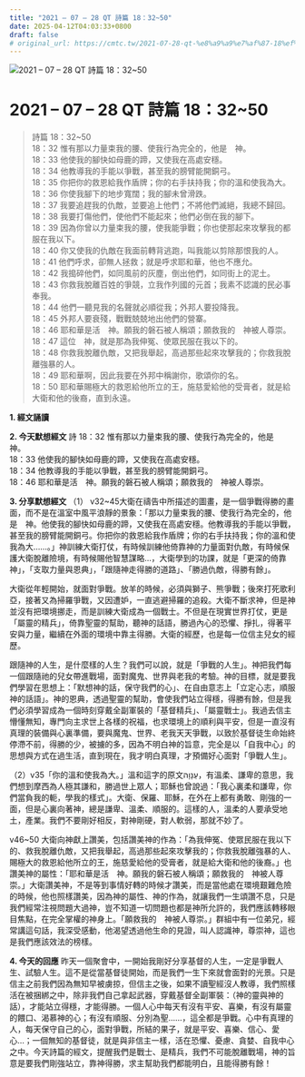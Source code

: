 ```yaml
---
title: "2021 – 07 – 28 QT 詩篇 18：32~50"
date: 2025-04-12T04:03:33+0800
draft: false
# original_url: https://cmtc.tw/2021-07-28-qt-%e8%a9%a9%e7%af%87-18%ef%bc%9a3250
---
```


![2021 – 07 – 28 QT 詩篇 18：32\~50](/images/qt.jpg   "2021 – 07 – 28 QT 詩篇 18：32\~50")

# 2021 – 07 – 28 QT 詩篇 18：32\~50

> 詩篇 18：32\~50  
> 18：32 惟有那以力量束我的腰、使我行為完全的，他是　神。  
> 18：33 他使我的腳快如母鹿的蹄，又使我在高處安穩。  
> 18：34 他教導我的手能以爭戰，甚至我的膀臂能開銅弓。  
> 18：35 你把你的救恩給我作盾牌；你的右手扶持我；你的溫和使我為大。  
> 18：36 你使我腳下的地步寬闊；我的腳未曾滑跌。  
> 18：37 我要追趕我的仇敵，並要追上他們；不將他們滅絕，我總不歸回。  
> 18：38 我要打傷他們，使他們不能起來；他們必倒在我的腳下。  
> 18：39 因為你曾以力量束我的腰，使我能爭戰；你也使那起來攻擊我的都服在我以下。  
> 18：40 你又使我的仇敵在我面前轉背逃跑，叫我能以剪除那恨我的人。  
> 18：41 他們呼求，卻無人拯救；就是呼求耶和華，他也不應允。  
> 18：42 我搗碎他們，如同風前的灰塵，倒出他們，如同街上的泥土。  
> 18：43 你救我脫離百姓的爭競，立我作列國的元首；我素不認識的民必事奉我。  
> 18：44 他們一聽見我的名聲就必順從我；外邦人要投降我。  
> 18：45 外邦人要衰殘，戰戰兢兢地出他們的營寨。  
> 18：46 耶和華是活　神。願我的磐石被人稱頌；願救我的　神被人尊崇。  
> 18：47 這位　神，就是那為我伸冤、使眾民服在我以下的。  
> 18：48 你救我脫離仇敵，又把我舉起，高過那些起來攻擊我的；你救我脫離強暴的人。  
> 18：49 耶和華啊，因此我要在外邦中稱謝你，歌頌你的名。  
> 18：50 耶和華賜極大的救恩給他所立的王，施慈愛給他的受膏者，就是給大衛和他的後裔，直到永遠。

**1. 經文誦讀**

**2.  今天默想經文**
詩 18：32 惟有那以力量束我的腰、使我行為完全的，他是　神。  
18：33 他使我的腳快如母鹿的蹄，又使我在高處安穩。  
18：34 他教導我的手能以爭戰，甚至我的膀臂能開銅弓。  
18：46 耶和華是活　神。願我的磐石被人稱頌；願救我的　神被人尊崇。

**3. 分享默想經文**
（1） v32\~45大衛在禱告中所描述的圖畫，是一個爭戰得勝的畫面，而不是在溫室中風平浪靜的景象：「那以力量束我的腰、使我行為完全的，他是　神。他使我的腳快如母鹿的蹄，又使我在高處安穩。他教導我的手能以爭戰，甚至我的膀臂能開銅弓。你把你的救恩給我作盾牌；你的右手扶持我；你的溫和使我為大……。」神訓練大衛打仗，有時候訓練他倚靠神的力量面對仇敵，有時候保護大衛脫離險境，有時候賜他智慧謀略…，大衛學到的功課，就是「更深的倚靠神」，「支取力量與恩典」，「跟隨神走得勝的道路」、「勝過仇敵，得勝有餘」。

大衛從年輕開始，就面對爭戰。放羊的時候，必須與獅子、熊爭戰；後來打死歌利亞，接著又為掃羅爭戰，又因遭妒，一直逃避掃羅的追殺。大衛不斷求神，但是神並沒有把環境挪走，而是訓練大衛成為一個戰士。不但是在現實世界打仗，更是「屬靈的精兵」，倚靠聖靈的幫助，聽神的話語，勝過內心的恐懼、掙扎，得著平安與力量，繼續在外面的環境中靠主得勝。大衛的經歷，也是每一位信主兒女的經歷。

跟隨神的人生，是什麼樣的人生？我們可以說，就是「爭戰的人生」。神把我們每一個跟隨祂的兒女帶進戰場，面對魔鬼、世界與老我的考驗。神的目標，就是要我們學習在思想上：「默想神的話，保守我們的心」、在自由意志上「立定心志，順服神的話語」。神的恩典，透過聖靈的幫助，會使我們站立得穩，得勝有餘，但是我們必須學習成為一個時刻穿戴全副軍裝的「基督精兵」、「屬靈戰士」。我過去信主懵懂無知，專門向主求世上各樣的祝福，也求環境上的順利與平安，但是一直沒有真理的裝備與心裏準備，要與魔鬼、世界、老我天天爭戰，以致於基督徒生命始終停滯不前，得勝的少，被擄的多，因為不明白神的旨意，完全是以「自我中心」的思想與方式在過生活，直到現在，我才明白真理，才預備好心面對「爭戰人生」。

（2）v35「你的溫和使我為大。」溫和這字的原文עַנָוָה，有溫柔、謙卑的意思，我們想到摩西為人極其謙和，勝過世上眾人；耶穌也曾說過：「我心裏柔和謙卑，你們當負我的軛，學我的樣式」。大衛、保羅、耶穌，在外在上都有勇敢、剛強的一面，但是心裏向著神，總是謙卑、溫柔、順服的。這樣的人，溫柔的人要承受地土，產業。我們不要剛好相反，對神剛硬，對人軟弱，那就不妙了。

v46\~50 大衛向神獻上讚美，包括讚美神的作為：「為我伸冤、使眾民服在我以下的、救我脫離仇敵，又把我舉起，高過那些起來攻擊我的；你救我脫離強暴的人、賜極大的救恩給他所立的王，施慈愛給他的受膏者，就是給大衛和他的後裔。」也讚美神的屬性：「耶和華是活　神。願我的磐石被人稱頌；願救我的　神被人尊崇。」大衛讚美神，不是等到事情好轉的時候才讚美，而是當他處在環境艱難危險的時候，他也照樣讚美，因為神的屬性、神的作為，就讓我們一生頌讚不息，只是我們經常注視問題大過神，豈不知道一切問題也都是神所允許的，我們應該轉移眼目焦點，在完全掌權的神身上。「願救我的　神被人尊崇。」群組中有一位弟兄，經常講這句話，我深受感動，他渴望透過他生命的見證，叫人認識神，尊崇神，這也是我們應該效法的榜樣。

**4. 今天的回應**
昨天一個聚會中，一開始我剛好分享基督的人生，一定是爭戰人生、試驗人生。這不是從當基督徒開始，而是我們一生下來就會面對的光景。只是信主之前我們因為無知早被虜掠，但信主之後，如果不讀聖經沒人教導，我們照樣活在被捆綁之中，除非我們自己拿起武器，穿戴基督全副軍裝：（神的靈與神的話），才能站立得穩，才能得勝。一個人心中每天有沒有平安、喜樂，有沒有屬靈的餵口、渴慕神的心；有沒有順服、分別為聖……，這全都是爭戰。心中有真理的人，每天保守自己的心，面對爭戰，所結的果子，就是平安、喜樂、信心、愛心…；一個無知的基督徒，就是與非信主一樣，活在恐懼、憂慮、貪婪、自我中心之中。今天詩篇的經文，提醒我們是戰士、是精兵，我們不可能脫離戰場，神的旨意是要我們剛強站立，靠神得勝，求主幫助我們都能明白，且能得勝有餘！
